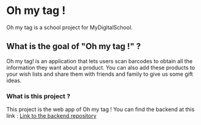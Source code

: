 # Oh my tag !

Oh my tag is a school project for MyDigitalSchool.

## What is the goal of "Oh my tag !" ?

Oh my tag! is an application that lets users scan barcodes to obtain all the information they want about a product. You can also add these products to your wish lists and share them with friends and family to give us some gift ideas.

### What is this project ?
This project is the web app of Oh my tag !
You can find the backend at this link : [Link to the backend repository](https://github.com/BastienU/MyDigitalProject.git)